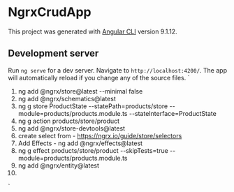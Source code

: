 # NgrxCrudApp

This project was generated with [Angular CLI](https://github.com/angular/angular-cli) version 9.1.12.

## Development server

Run `ng serve` for a dev server. Navigate to `http://localhost:4200/`. The app will automatically reload if you change any of the source files.
`
1) ng add @ngrx/store@latest --minimal false
2) ng add @ngrx/schematics@latest
3) ng g store ProductState --statePath=products/store --module=products/products.module.ts --stateInterface=ProductState
4) ng g action products/store/product
5) ng add @ngrx/store-devtools@latest
6) create select from - https://ngrx.io/guide/store/selectors
7) Add Effects - ng add @ngrx/effects@latest
8) ng g effect products/store/product --skipTests=true --module=products/products.module.ts
9) ng add @ngrx/entity@latest
10) 

`
